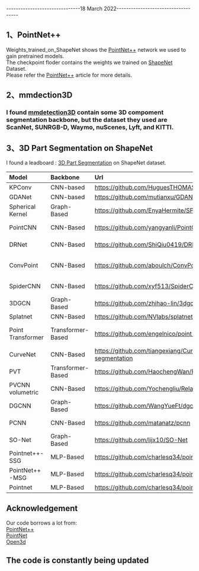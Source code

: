 -------------------------------18 March 2022------------------------------------  
## 1、PointNet++ 
Weights_trained_on_ShapeNet shows the [PointNet++](https://github.com/charlesq34/pointnet2) network we used to gain pretrained models.   
The checkpoint floder contains the weights we trained on [ShapeNet](https://shapenet.org/) Dataset.   
Please refer the [PointNet++](https://arxiv.org/abs/1706.02413) article for more details.

## 2、mmdection3D
### I found [mmdetection3D](https://github.com/open-mmlab/mmdetection3d) contain some 3D compoment segmentation backbone, but the dataset they used are ScanNet, SUNRGB-D, Waymo, nuScenes, Lyft, and KITTI.

## 3、3D Part Segmentation on ShapeNet
I found a leadboard : [3D Part Segmentation](https://paperswithcode.com/sota/3d-part-segmentation-on-shapenet-part) on ShapeNet dataset.

|Model|Backbone|Url|Journal|
|:---|:---|:--|:--|
|KPConv|CNN-based|https://github.com/HuguesTHOMAS/KPConv|ICCV 2019|
|GDANet|CNN-based|https://github.com/mutianxu/GDANet|AAAI2021|
|Spherical Kernel|Graph-Based|https://github.com/EnyaHermite/SPH3D-GCN|CVPR2019|
|PointCNN|CNN-Based|https://github.com/yangyanli/PointCNN|NeurIPS 2018 |
|DRNet|CNN-Based|https://github.com/ShiQiu0419/DRNet|WACV 2021 |
|ConvPoint|CNN-Based|https://github.com/aboulch/ConvPoint/tree/master/examples/shapenet|Computers & Graphics 2019|
|SpiderCNN|CNN-Based|https://github.com/xyf513/SpiderCNN|ECCV 2018|
|3DGCN|Graph-Based|https://github.com/zhihao-lin/3dgcn/tree/master/segmentation|CVPR2020|
|Splatnet|CNN-Based|https://github.com/NVlabs/splatnet|CVPR2018|
|Point Transformer|Transformer-Based|https://github.com/engelnico/point-transformer|IEEE Access 2021|
|CurveNet|CNN-Based|https://github.com/tiangexiang/CurveNet#point-cloud-part-segmentation|ICCV 2021|
|PVT|Transformer-Based|https://github.com/HaochengWan/PVT|2021|
|PVCNN volumetric|CNN-Based|https://github.com/Yochengliu/Relation-Shape-CNN|CVPR 2019|
|DGCNN|Graph-Based|https://github.com/WangYueFt/dgcnn|2018|
|PCNN|CNN-Based|https://github.com/matanatz/pcnn|SIGGRAPH 2018|
|SO-Net|Graph-Based|https://github.com/lijx10/SO-Net|CVPR 2018|
|Pointnet++-SSG|MLP-Based|https://github.com/charlesq34/pointnet2|NIPS 2017|
|PointNet++-MSG|MLP-Based|https://github.com/charlesq34/pointnet2|NIPS 2017|
|Pointnet|MLP-Based|https://github.com/charlesq34/pointnet|CVPR2017|


## Acknowledgement
Our code borrows a lot from:  
[PointNet++](https://github.com/charlesq34/pointnet2)   
[PointNet](https://github.com/charlesq34/pointnet)  
[Open3d](http://www.open3d.org/)  
## The code is constantly being updated

